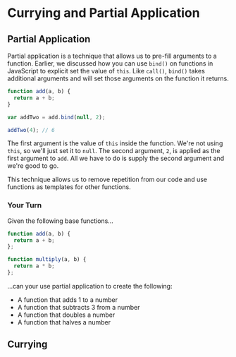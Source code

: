 # Currying and Partial Application

## Partial Application

Partial application is a technique that allows us to pre-fill arguments to a function. Earlier, we discussed how you can use `bind()` on functions in JavaScript to explicit set the value of `this`. Like `call()`, `bind()` takes additional arguments and will set those arguments on the function it returns.

```js
function add(a, b) {
  return a + b;
}

var addTwo = add.bind(null, 2);

addTwo(4); // 6
```

The first argument is the value of `this` inside the function. We're not using `this`, so we'll just set it to `null`. The second argument, `2`, is applied as the first argument to `add`. All we have to do is supply the second argument and we're good to go.

This technique allows us to remove repetition from our code and use functions as templates for other functions.

### Your Turn

Given the following base functions…

```js
function add(a, b) {
  return a + b;
};

function multiply(a, b) {
  return a * b;
};
```

…can your use partial application to create the following:

* A function that adds 1 to a number
* A function that subtracts 3 from a number
* A function that doubles a number
* A function that halves a number

## Currying

<!-- WIP: I need to do a bit more research. -->
